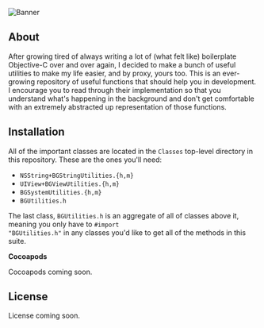 ![Banner](https://raw.github.com/bennyguitar/BGUtilities/master/Images/banner.png)

## About

After growing tired of always writing a lot of (what felt like) boilerplate Objective-C over and over again, I decided to make a bunch of useful utilities to make my life easier, and by proxy, yours too. This is an ever-growing repository of useful functions that should help you in development. I encourage you to read through their implementation so that you understand what's happening in the background and don't get comfortable with an extremely abstracted up representation of those functions.

## Installation

All of the important classes are located in the <code>Classes</code> top-level directory in this repository. These are the ones you'll need:

* <code>NSString+BGStringUtilities.{h,m}</code>
* <code>UIView+BGViewUtilities.{h,m}</code>
* <code>BGSystemUtilities.{h,m}</code>
* <code>BGUtilities.h</code>

The last class, <code>BGUtilities.h</code> is an aggregate of all of classes above it, meaning you only have to <code>#import "BGUtilities.h"</code> in any classes you'd like to get all of the methods in this suite.

**Cocoapods**

Cocoapods coming soon.

## License

License coming soon.
